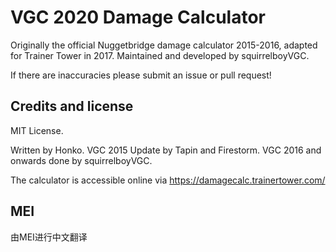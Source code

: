 # VGC 2020 Damage Calculator
Originally the official Nuggetbridge damage calculator 2015-2016, adapted for Trainer Tower in 2017. Maintained and developed by squirrelboyVGC.

If there are inaccuracies please submit an issue or pull request!

Credits and license
-------------------

MIT License.

Written by Honko. VGC 2015 Update by Tapin and Firestorm. VGC 2016 and onwards done by squirrelboyVGC.

The calculator is accessible online via https://damagecalc.trainertower.com/

MEI
-------------------
由MEI进行中文翻译

